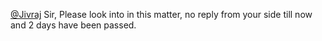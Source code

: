 [@Jivraj](/u/jivraj) Sir, Please look into in this matter, no reply from your
side till now and 2 days have been passed.